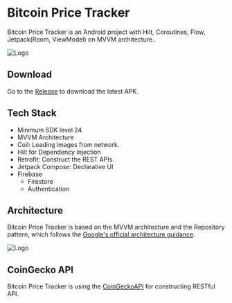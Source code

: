 
# Bitcoin Price Tracker

Bitcoin Price Tracker is an Android project with Hilt, Coroutines, Flow, Jetpack(Room, ViewModel) on MVVM architecture..

![Logo](https://user-images.githubusercontent.com/123986081/219872952-5d656879-62f2-4bf6-8f1c-3ea7dfd00357.jpg)

## Download
Go to the [Release](https://github.com/uargunn/cointracker-android/raw/release/202302181725/v1.0release.apk) to download the latest APK.

## Tech Stack

* Minimum SDK level 24
* MVVM Architecture
* Coil: Loading images from network.
* Hilt for Dependency Injection
* Retrofit: Construct the REST APIs.
* Jetpack Compose: Declarative UI
* Firebase
  - Firestore
  - Authentication

## Architecture

Bitcoin Price Tracker is based on the MVVM architecture and the Repository pattern, which follows the [Google's official architecture guidance](https://developer.android.com/topic/architecture).

![Logo](https://user-images.githubusercontent.com/123986081/219874094-a44aa193-c7a6-4e12-a28a-4127527b03fc.png)

## CoinGecko API

Bitcoin Price Tracker is using the [CoinGeckoAPI](https://www.coingecko.com/) for constructing RESTful API.
